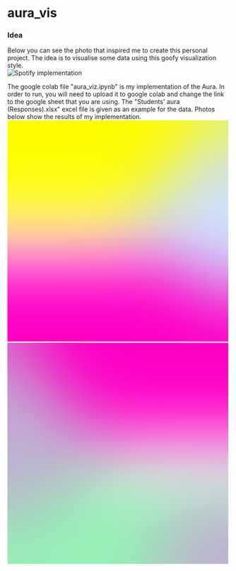 # aura_vis
### Idea
Below you can see the photo that inspired me to create this personal project. The idea is to visualise some data using this goofy visualization style.  
![Spotify implementation](https://user-images.githubusercontent.com/64830548/226187401-a2b529eb-9c5d-4d35-9e8b-246e8b0b13e2.png)

The google colab file "aura_viz.ipynb" is my implementation of the Aura. In order to run, you will need to upload it to google colab and change the link to the google sheet that you are using. The "Students' aura (Responses).xlsx" excel file is given as an example for the data. Photos below show the results of my implementation. 
![My implementation 1](aura_img.png)
![My implementation 2](aura_img2.png)
